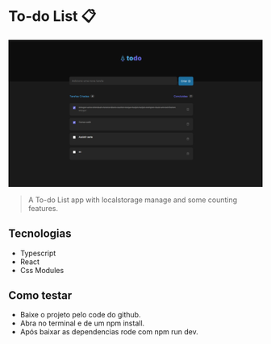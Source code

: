 <h1> To-do List 📋</h1>

![preview](./.github/preview.png)

> A To-do List app with localstorage manage and some counting features.

## Tecnologias

- Typescript
- React
- Css Modules

## Como testar

- Baixe o projeto pelo code do github.
- Abra no terminal e de um npm install.
- Após baixar as dependencias rode com npm run dev.
